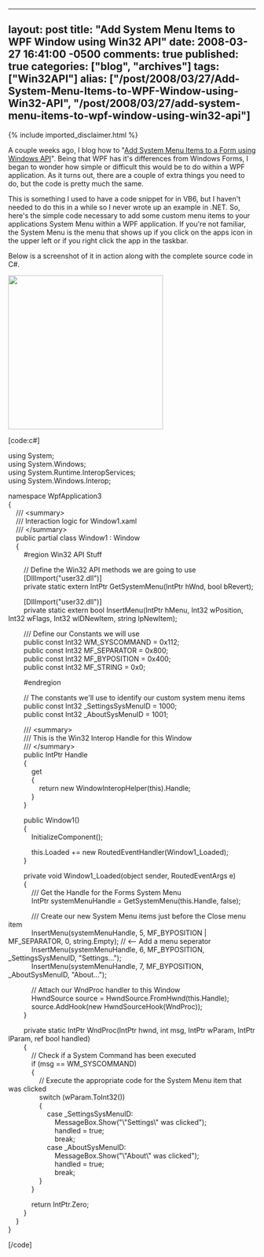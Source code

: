   ---
  layout: post
  title: "Add System Menu Items to WPF Window using Win32 API"
  date: 2008-03-27 16:41:00 -0500
  comments: true
  published: true
  categories: ["blog", "archives"]
  tags: ["Win32API"]
  alias: ["/post/2008/03/27/Add-System-Menu-Items-to-WPF-Window-using-Win32-API", "/post/2008/03/27/add-system-menu-items-to-wpf-window-using-win32-api"]
  ---
<!-- more -->
{% include imported_disclaimer.html %}
<p>A couple weeks ago, I blog how to "<a href="/post/2008/03/Add-System-Menu-Items-to-a-Form-using-Windows-API.aspx">Add System Menu Items to a Form using Windows API</a>". Being that WPF has it's differences from Windows Forms, I began to wonder how simple or difficult this would be to do within a WPF application. As it turns out, there are a couple of extra things you need to do, but the code is pretty much the same.</p>
<p>This is something I used to have a code snippet for in VB6, but I haven't needed to do this in a while so I never wrote up an example in .NET. So, here's the simple code necessary to add some custom menu items to your applications System Menu within a WPF application. If you're not familiar, the System Menu is the menu that shows up if you click on the apps icon in the upper left or if you right click the app in the taskbar.</p>
<p>Below is a screenshot of it in action along with the complete source code in C#.</p>
<p><img src="/image.axd?picture=WPF_Add_System_Menu_Items.png" alt="" width="315" height="313" /></p>
<p>[code:c#]</p>
<p>using System;<br />using System.Windows;<br />using System.Runtime.InteropServices;<br />using System.Windows.Interop;</p>
<p>namespace WpfApplication3<br />{<br />&nbsp;&nbsp;&nbsp; /// &lt;summary&gt;<br />&nbsp;&nbsp;&nbsp; /// Interaction logic for Window1.xaml<br />&nbsp;&nbsp;&nbsp; /// &lt;/summary&gt;<br />&nbsp;&nbsp;&nbsp; public partial class Window1 : Window<br />&nbsp;&nbsp;&nbsp; {<br />&nbsp;&nbsp;&nbsp;&nbsp;&nbsp;&nbsp;&nbsp; #region Win32 API Stuff</p>
<p>&nbsp;&nbsp;&nbsp;&nbsp;&nbsp;&nbsp;&nbsp; // Define the Win32 API methods we are going to use<br />&nbsp;&nbsp;&nbsp;&nbsp;&nbsp;&nbsp;&nbsp; [DllImport("user32.dll")]<br />&nbsp;&nbsp;&nbsp;&nbsp;&nbsp;&nbsp;&nbsp; private static extern IntPtr GetSystemMenu(IntPtr hWnd, bool bRevert);</p>
<p>&nbsp;&nbsp;&nbsp;&nbsp;&nbsp;&nbsp;&nbsp; [DllImport("user32.dll")]<br />&nbsp;&nbsp;&nbsp;&nbsp;&nbsp;&nbsp;&nbsp; private static extern bool InsertMenu(IntPtr hMenu, Int32 wPosition, Int32 wFlags, Int32 wIDNewItem, string lpNewItem);</p>
<p>&nbsp;&nbsp;&nbsp;&nbsp;&nbsp;&nbsp;&nbsp; /// Define our Constants we will use<br />&nbsp;&nbsp;&nbsp;&nbsp;&nbsp;&nbsp;&nbsp; public const Int32 WM_SYSCOMMAND = 0x112;<br />&nbsp;&nbsp;&nbsp;&nbsp;&nbsp;&nbsp;&nbsp; public const Int32 MF_SEPARATOR = 0x800;<br />&nbsp;&nbsp;&nbsp;&nbsp;&nbsp;&nbsp;&nbsp; public const Int32 MF_BYPOSITION = 0x400;<br />&nbsp;&nbsp;&nbsp;&nbsp;&nbsp;&nbsp;&nbsp; public const Int32 MF_STRING = 0x0;</p>
<p>&nbsp;&nbsp;&nbsp;&nbsp;&nbsp;&nbsp;&nbsp; #endregion</p>
<p>&nbsp;&nbsp;&nbsp;&nbsp;&nbsp;&nbsp;&nbsp; // The constants we'll use to identify our custom system menu items<br />&nbsp;&nbsp;&nbsp;&nbsp;&nbsp;&nbsp;&nbsp; public const Int32 _SettingsSysMenuID = 1000;<br />&nbsp;&nbsp;&nbsp;&nbsp;&nbsp;&nbsp;&nbsp; public const Int32 _AboutSysMenuID = 1001;</p>
<p>&nbsp;&nbsp;&nbsp;&nbsp;&nbsp;&nbsp;&nbsp; /// &lt;summary&gt;<br />&nbsp;&nbsp;&nbsp;&nbsp;&nbsp;&nbsp;&nbsp; /// This is the Win32 Interop Handle for this Window<br />&nbsp;&nbsp;&nbsp;&nbsp;&nbsp;&nbsp;&nbsp; /// &lt;/summary&gt;<br />&nbsp;&nbsp;&nbsp;&nbsp;&nbsp;&nbsp;&nbsp; public IntPtr Handle<br />&nbsp;&nbsp;&nbsp;&nbsp;&nbsp;&nbsp;&nbsp; {<br />&nbsp;&nbsp;&nbsp;&nbsp;&nbsp;&nbsp;&nbsp;&nbsp;&nbsp;&nbsp;&nbsp; get<br />&nbsp;&nbsp;&nbsp;&nbsp;&nbsp;&nbsp;&nbsp;&nbsp;&nbsp;&nbsp;&nbsp; {<br />&nbsp;&nbsp;&nbsp;&nbsp;&nbsp;&nbsp;&nbsp;&nbsp;&nbsp;&nbsp;&nbsp;&nbsp;&nbsp;&nbsp;&nbsp; return new WindowInteropHelper(this).Handle;<br />&nbsp;&nbsp;&nbsp;&nbsp;&nbsp;&nbsp;&nbsp;&nbsp;&nbsp;&nbsp;&nbsp; }<br />&nbsp;&nbsp;&nbsp;&nbsp;&nbsp;&nbsp;&nbsp; }</p>
<p>&nbsp;&nbsp;&nbsp;&nbsp;&nbsp;&nbsp;&nbsp; public Window1()<br />&nbsp;&nbsp;&nbsp;&nbsp;&nbsp;&nbsp;&nbsp; {<br />&nbsp;&nbsp;&nbsp;&nbsp;&nbsp;&nbsp;&nbsp;&nbsp;&nbsp;&nbsp;&nbsp; InitializeComponent();</p>
<p>&nbsp;&nbsp;&nbsp;&nbsp;&nbsp;&nbsp;&nbsp;&nbsp;&nbsp;&nbsp;&nbsp; this.Loaded += new RoutedEventHandler(Window1_Loaded);<br />&nbsp;&nbsp;&nbsp;&nbsp;&nbsp;&nbsp;&nbsp; }</p>
<p>&nbsp;&nbsp;&nbsp;&nbsp;&nbsp;&nbsp;&nbsp; private void Window1_Loaded(object sender, RoutedEventArgs e)<br />&nbsp;&nbsp;&nbsp;&nbsp;&nbsp;&nbsp;&nbsp; {<br />&nbsp;&nbsp;&nbsp;&nbsp;&nbsp;&nbsp;&nbsp;&nbsp;&nbsp;&nbsp;&nbsp; /// Get the Handle for the Forms System Menu<br />&nbsp;&nbsp;&nbsp;&nbsp;&nbsp;&nbsp;&nbsp;&nbsp;&nbsp;&nbsp;&nbsp; IntPtr systemMenuHandle = GetSystemMenu(this.Handle, false);</p>
<p>&nbsp;&nbsp;&nbsp;&nbsp;&nbsp;&nbsp;&nbsp;&nbsp;&nbsp;&nbsp;&nbsp; /// Create our new System Menu items just before the Close menu item<br />&nbsp;&nbsp;&nbsp;&nbsp;&nbsp;&nbsp;&nbsp;&nbsp;&nbsp;&nbsp;&nbsp; InsertMenu(systemMenuHandle, 5, MF_BYPOSITION | MF_SEPARATOR, 0, string.Empty); // &lt;-- Add a menu seperator<br />&nbsp;&nbsp;&nbsp;&nbsp;&nbsp;&nbsp;&nbsp;&nbsp;&nbsp;&nbsp;&nbsp; InsertMenu(systemMenuHandle, 6, MF_BYPOSITION, _SettingsSysMenuID, "Settings...");<br />&nbsp;&nbsp;&nbsp;&nbsp;&nbsp;&nbsp;&nbsp;&nbsp;&nbsp;&nbsp;&nbsp; InsertMenu(systemMenuHandle, 7, MF_BYPOSITION, _AboutSysMenuID, "About...");</p>
<p>&nbsp;&nbsp;&nbsp;&nbsp;&nbsp;&nbsp;&nbsp;&nbsp;&nbsp;&nbsp;&nbsp; // Attach our WndProc handler to this Window<br />&nbsp;&nbsp;&nbsp;&nbsp;&nbsp;&nbsp;&nbsp;&nbsp;&nbsp;&nbsp;&nbsp; HwndSource source = HwndSource.FromHwnd(this.Handle);<br />&nbsp;&nbsp;&nbsp;&nbsp;&nbsp;&nbsp;&nbsp;&nbsp;&nbsp;&nbsp;&nbsp; source.AddHook(new HwndSourceHook(WndProc));<br />&nbsp;&nbsp;&nbsp;&nbsp;&nbsp;&nbsp;&nbsp; }</p>
<p>&nbsp;&nbsp;&nbsp;&nbsp;&nbsp;&nbsp;&nbsp; private static IntPtr WndProc(IntPtr hwnd, int msg, IntPtr wParam, IntPtr lParam, ref bool handled)<br />&nbsp;&nbsp;&nbsp;&nbsp;&nbsp;&nbsp;&nbsp; {<br />&nbsp;&nbsp;&nbsp;&nbsp;&nbsp;&nbsp;&nbsp;&nbsp;&nbsp;&nbsp;&nbsp; // Check if a System Command has been executed<br />&nbsp;&nbsp;&nbsp;&nbsp;&nbsp;&nbsp;&nbsp;&nbsp;&nbsp;&nbsp;&nbsp; if (msg == WM_SYSCOMMAND)<br />&nbsp;&nbsp;&nbsp;&nbsp;&nbsp;&nbsp;&nbsp;&nbsp;&nbsp;&nbsp;&nbsp; {<br />&nbsp;&nbsp;&nbsp;&nbsp;&nbsp;&nbsp;&nbsp;&nbsp;&nbsp;&nbsp;&nbsp;&nbsp;&nbsp;&nbsp;&nbsp; // Execute the appropriate code for the System Menu item that was clicked<br />&nbsp;&nbsp;&nbsp;&nbsp;&nbsp;&nbsp;&nbsp;&nbsp;&nbsp;&nbsp;&nbsp;&nbsp;&nbsp;&nbsp;&nbsp; switch (wParam.ToInt32())<br />&nbsp;&nbsp;&nbsp;&nbsp;&nbsp;&nbsp;&nbsp;&nbsp;&nbsp;&nbsp;&nbsp;&nbsp;&nbsp;&nbsp;&nbsp; {<br />&nbsp;&nbsp;&nbsp;&nbsp;&nbsp;&nbsp;&nbsp;&nbsp;&nbsp;&nbsp;&nbsp;&nbsp;&nbsp;&nbsp;&nbsp;&nbsp;&nbsp;&nbsp;&nbsp; case _SettingsSysMenuID:<br />&nbsp;&nbsp;&nbsp;&nbsp;&nbsp;&nbsp;&nbsp;&nbsp;&nbsp;&nbsp;&nbsp;&nbsp;&nbsp;&nbsp;&nbsp;&nbsp;&nbsp;&nbsp;&nbsp;&nbsp;&nbsp;&nbsp;&nbsp; MessageBox.Show("\"Settings\" was clicked");<br />&nbsp;&nbsp;&nbsp;&nbsp;&nbsp;&nbsp;&nbsp;&nbsp;&nbsp;&nbsp;&nbsp;&nbsp;&nbsp;&nbsp;&nbsp;&nbsp;&nbsp;&nbsp;&nbsp;&nbsp;&nbsp;&nbsp;&nbsp; handled = true;<br />&nbsp;&nbsp;&nbsp;&nbsp;&nbsp;&nbsp;&nbsp;&nbsp;&nbsp;&nbsp;&nbsp;&nbsp;&nbsp;&nbsp;&nbsp;&nbsp;&nbsp;&nbsp;&nbsp;&nbsp;&nbsp;&nbsp;&nbsp; break;<br />&nbsp;&nbsp;&nbsp;&nbsp;&nbsp;&nbsp;&nbsp;&nbsp;&nbsp;&nbsp;&nbsp;&nbsp;&nbsp;&nbsp;&nbsp;&nbsp;&nbsp;&nbsp;&nbsp; case _AboutSysMenuID:<br />&nbsp;&nbsp;&nbsp;&nbsp;&nbsp;&nbsp;&nbsp;&nbsp;&nbsp;&nbsp;&nbsp;&nbsp;&nbsp;&nbsp;&nbsp;&nbsp;&nbsp;&nbsp;&nbsp;&nbsp;&nbsp;&nbsp;&nbsp; MessageBox.Show("\"About\" was clicked");<br />&nbsp;&nbsp;&nbsp;&nbsp;&nbsp;&nbsp;&nbsp;&nbsp;&nbsp;&nbsp;&nbsp;&nbsp;&nbsp;&nbsp;&nbsp;&nbsp;&nbsp;&nbsp;&nbsp;&nbsp;&nbsp;&nbsp;&nbsp; handled = true;<br />&nbsp;&nbsp;&nbsp;&nbsp;&nbsp;&nbsp;&nbsp;&nbsp;&nbsp;&nbsp;&nbsp;&nbsp;&nbsp;&nbsp;&nbsp;&nbsp;&nbsp;&nbsp;&nbsp;&nbsp;&nbsp;&nbsp;&nbsp; break;<br />&nbsp;&nbsp;&nbsp;&nbsp;&nbsp;&nbsp;&nbsp;&nbsp;&nbsp;&nbsp;&nbsp;&nbsp;&nbsp;&nbsp;&nbsp; }<br />&nbsp;&nbsp;&nbsp;&nbsp;&nbsp;&nbsp;&nbsp;&nbsp;&nbsp;&nbsp;&nbsp; }</p>
<p>&nbsp;&nbsp;&nbsp;&nbsp;&nbsp;&nbsp;&nbsp;&nbsp;&nbsp;&nbsp;&nbsp; return IntPtr.Zero;<br />&nbsp;&nbsp;&nbsp;&nbsp;&nbsp;&nbsp;&nbsp; }<br />&nbsp;&nbsp;&nbsp; }<br />}</p>
<p>[/code]</p>

